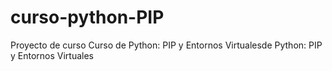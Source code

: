 # curso-python-PIP
Proyecto de curso  Curso de Python: PIP y Entornos Virtualesde Python: PIP y Entornos Virtuales
